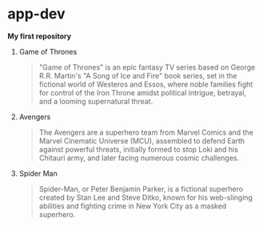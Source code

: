 # app-dev
**My first repository**
1. Game of Thrones
   >"Game of Thrones" is an epic fantasy TV series based on George R.R. Martin's "A Song of Ice and Fire" book series, set in the fictional world of Westeros and Essos, where noble families fight for control of the Iron Throne amidst political intrigue, betrayal, and a looming supernatural threat. 
2. Avengers
   >The Avengers are a superhero team from Marvel Comics and the Marvel Cinematic Universe (MCU), assembled to defend Earth against powerful threats, initially formed to stop Loki and his Chitauri army, and later facing numerous cosmic challenges. 
3. Spider Man
   >Spider-Man, or Peter Benjamin Parker, is a fictional superhero created by Stan Lee and Steve Ditko, known for his web-slinging abilities and fighting crime in New York City as a masked superhero.
